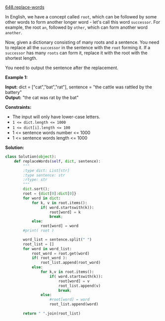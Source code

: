 [648.replace-words](https://leetcode.com/problems/replace-words/)  

In English, we have a concept called `root`, which can be followed by some other words to form another longer word - let's call this word `successor`. For example, the root `an`, followed by `other`, which can form another word `another`.

Now, given a dictionary consisting of many roots and a sentence. You need to replace all the `successor` in the sentence with the `root` forming it. If a `successor` has many `roots` can form it, replace it with the root with the shortest length.

You need to output the sentence after the replacement.

**Example 1:**

  
**Input:** dict = \["cat","bat","rat"\], sentence = "the cattle was rattled by the battery"  
**Output:** "the cat was rat by the bat"  

**Constraints:**

*   The input will only have lower-case letters.
*   `1 <= dict.length <= 1000`
*   `1 <= dict[i].length <= 100`
*   1 <= sentence words number <= 1000
*   1 <= sentence words length <= 1000  



**Solution:**  

```python
class Solution(object):
    def replaceWords(self, dict, sentence):
        """
        :type dict: List[str]
        :type sentence: str
        :rtype: str
        """
        dict.sort();
        root = {dict[0]:dict[0]}
        for word in dict:
            for k, v in root.items():
                if( word.startswith(k)):
                    root[word] = k
                    break;
            else:
                root[word] = word
        #print( root )

        word_list = sentence.split(" ")
        root_list = []
        for word in word_list:
            root_word = root.get(word)
            if( root_word ):
                root_list.append(root_word)
            else:
                for k,v in root.items():
                    if( word.startswith(k)):
                        root[word] = v
                        root_list.append(v)
                        break;
                else:
                    #root[word] = word
                    root_list.append(word)
        
        return " ".join(root_list)
```
      